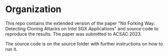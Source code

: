# Organization

This repo contains the extended version of the paper "No Forking Way: Detecting Cloning Attacks on Intel SGX Applications" and source code to reproduce the results. The paper was submitted to ACSAC 2023.

The source code is on the source folder with further instructions on how to run it. 

